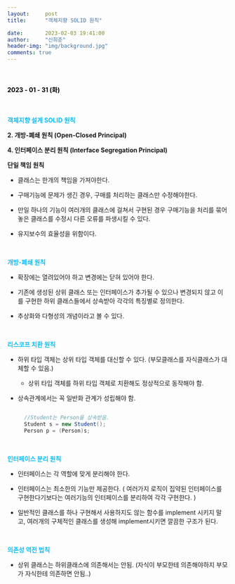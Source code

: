 ```yaml
---
layout:     post
title:      "객체지향 SOLID 원칙"

date:       2023-02-03 19:41:00
author:     "신희준"
header-img: "img/background.jpg"
comments: true
---
```


<head>
 <meta property="og:type" content="객체지향 SOLID 원칙">
 <meta property="og:title" content="객체지향 SOLID 원칙">
 <meta property="og:description" content="객체지향 SOLID 원칙">
 <meta property="og:url" content="http://shj7242.github.io/2023/01/31/javaBase1/">

 <meta name="twitter:card" content="객체지향 SOLID 원칙">
  <meta name="twitter:title" content="객체지향 SOLID 원칙">
  <meta name="twitter:description" content="객체지향 SOLID 원칙">
  <meta name="FACEBOOK:domain" content="http://shj7242.github.io/2023/01/31/javaBase1/">
  <meta name="facebook:card" content="객체지향 SOLID 원칙">
   <meta name="facebook:title" content="객체지향 SOLID 원칙">
   <meta name="facebook:description" content="객체지향 SOLID 원칙">
   <meta name="facebook:domain" content="http://shj7242.github.io/2023/01/31/javaBase1/">


 </head>

<br>
<H4 style ="font-weight:bold; color:black;"> </H4>

<H4 style ="font-weight:bold; color : black">2023 - 01 - 31 (화)</H4>
<br>

<p style = "font-weight:bold; color:deepskyblue; size:35px;" >객체지향 설계 SOLID 원칙</p>


<p style = "font-weight:bold;>  1. 단일 책임 원칙 (Single Responsibility Principal)</p>
<p style = "font-weight:bold;>  2. 개방-폐쇄 원칙 (Open-Closed Principal)</p>
<p style = "font-weight:bold;>  3. 리스코프 치환 원칙 (Liskov Substitution Principal)</p>
<p style = "font-weight:bold;>  4. 인터페이스 분리 원칙 (Interface Segregation Principal)</p>
<p style = "font-weight:bold;>  5. 의존관계 역전 원칙 (Dependency Inversion Principal)</p>


<br>

<p style = "font-weight:bold; color:deepskyblue; size:35px;">단일 책임 원칙</p>



- 클래스는 한개의 책임을 가져야한다.

- 구매기능에 문제가 생긴 경우, 구매를 처리하는 클래스만 수정해야한다.

- 만일 하나의 기능이 여러개의 클래스에 걸쳐서 구현된 경우 구매기능을 처리를 묶어놓은 클래스를 수정시 다른 오류를 파생시킬 수 있다.

- 유지보수의 효율성을 위함이다.


<br>

<p style = "font-weight:bold; color:deepskyblue; size:35px;">개방-폐쇄 원칙</p>


- 확장에는 열려있어야 하고 변경에는 닫혀 있어야 한다.

- 기존에 생성된 상위 클래스 또는 인터페이스가 추가될 수 있으나 변경되지 않고 이를 구현한 하위 클래스들에서 상속받아 각각의 특징별로 정의한다.

- 추상화와 다형성의 개념이라고 볼 수 있다.


<br>

<p style = "font-weight:bold; color:deepskyblue; size:35px;">리스코프 치환 원칙</p>



- 하위 타입 객체는 상위 타입 객체를 대신할 수 있다. (부모클래스를 자식클래스가 대체할 수 있음.)
    + 상위 타입 객체를 하위 타입 객체로 치환해도 정상적으로 동작해야 함.

- 상속관계에서는 꼭 일반화 관계가 성립해야 함.

  ~~~java
  
    //Student는 Person을 상속받음.
    Student s = new Student();
    Person p = (Person)s;
  
  ~~~

<br>


<p style = "font-weight:bold; color:deepskyblue; size:35px;">인터페이스 분리 원칙</p>



- 인터페이스는 각 역할에 맞게 분리해야 한다.

- 인터페이스는 최소한의 기능만 제공한다. ( 여러가지 로직이 집약된 인터페이스를 구현한다기보다는 여러기능의 인터페이스를 분리하여 각각 구현한다. )

- 일반적인 클래스를 하나 구현해서 사용하지도 않는 함수를 implement 시키지 말고, 여러개의 구체적인 클래스를 생성해 implement시키면 깔끔한 구조가 된다.


<br>

<p style = "font-weight:bold; color:deepskyblue; size:35px;">의존성 역전 법칙</p>

- 상위 클래스는 하위클래스에 의존해서는 안됨. (자식이 부모한테 의존해야하지 부모가 자식한테 의존하면 안됨..)

